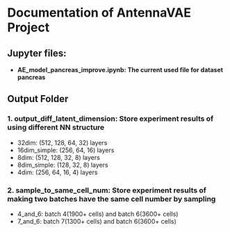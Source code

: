 # Documentation of AntennaVAE Project

## Jupyter files:

- **AE_model_pancreas_improve.ipynb: The current used file for dataset pancreas**

## Output Folder

### 1. output_diff_latent_dimension: Store experiment results of using different NN structure

- 32dim: (512, 128, 64, 32) layers
- 16dim_simple: (256, 64, 16) layers
- 8dim: (512, 128, 32, 8) layers
- 8dim_simple: (128, 32, 8) layers
- 4dim: (256, 64, 16, 4) layers

### 2. sample_to_same_cell_num: Store experiment results of making two batches have the same cell number by sampling

- 4_and_6: batch 4(1900+ cells) and batch 6(3600+ cells) 
- 7_and_6: batch 7(1300+ cells) and batch 6(3600+ cells) 
